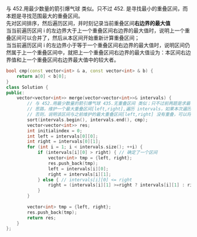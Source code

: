 与 452.用最少数量的箭引爆气球 类似。只不过 452. 是寻找最小的重叠区间，而本题是寻找范围最大的重叠区间。  
先对区间排序，然后遍历区间，并时刻记录当前重叠区间**右边界的最大值**  
当当前遍历区间 i 的左边界大于上一个重叠区间右边界的最大值时，说明上一个重叠区间可以合并了，然后从本区间开始重新计算重叠区间；  
当当前遍历区间 i 的左边界小于等于一个重叠区间右边界的最大值时，说明区间仍然属于上一个重叠区间中，就把上一个重叠区间右边界的最大值设为：本区间右边界值和上一个重叠区间右边界最大值中的较大者。  
```cpp
bool cmp(const vector<int> & a, const vector<int> & b) {
    return a[0] < b[0];
}
class Solution {
public:
    vector<vector<int>> merge(vector<vector<int>>& intervals) {
        // 与 452.用最少数量的箭引爆气球 435.无重叠区间 类似；只不过前两题是求最小覆盖区间，本题是求最大覆盖区间
        // 思路，维护一个最大重叠区间[left,right],遍历 intervals，如果本次遍历的区间的 interval[i][0] 小于 right 且 interval[i][1] 大于 right，那么将 right 更新为 interval[i][1]；
        // 否则，说明该区间与之前维护的最大重叠区间[left,right] 没有重叠，可以将 [left,right] 假如 res
        sort(intervals.begin(), intervals.end(), cmp);
        vector<vector<int>> res;
        int initialindex = 0;
        int left = intervals[0][0];
        int right = intervals[0][1];
        for (int i = 1; i < intervals.size(); ++i) {
            if (intervals[i][0] > right) { // 确定了一个区间
                vector<int> tmp = {left, right};
                res.push_back(tmp);
                left = intervals[i][0];
                right = intervals[i][1];
            } else { // intervals[i][0] <= right
                right = (intervals[i][1] >=right ? intervals[i][1] : right); // 这里与 452. 43. 不同，本题维护最大区间
            }
        }
        
        vector<int> tmp = {left, right};
        res.push_back(tmp);
        return res;
    }
};
```
